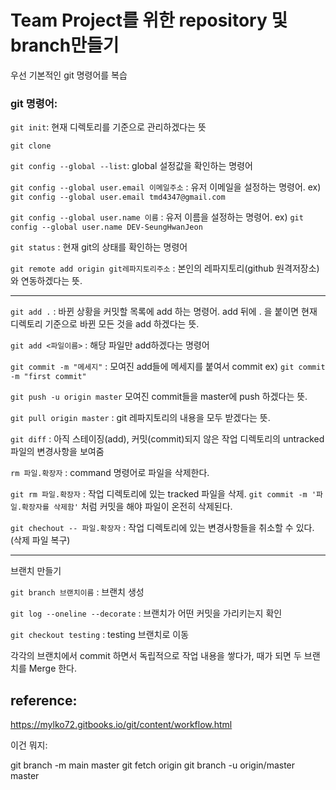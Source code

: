 # Team Project를 위한 repository 및 branch만들기

우선 기본적인 git 명령어를 복습

### git 명령어:

`git init`: 현재 디렉토리를 기준으로 관리하겠다는 뜻

`git clone `

`git config --global --list`: global 설정값을 확인하는 명령어

`git config --global user.email 이메일주소` : 유저 이메일을 설정하는 명령어. ex) `git config --global user.email tmd4347@gmail.com`

`git config --global user.name 이름` : 유저 이름을 설정하는 명령어. ex) `git config --global user.name DEV-SeungHwanJeon`

`git status` : 현재 git의 상태를 확인하는 명령어

`git remote add origin git레파지토리주소` :  본인의 레파지토리(github 원격저장소)와 연동하겠다는 뜻.



___

`git add .` : 바뀐 상황을 커밋할 목록에 add 하는 명령어. add 뒤에 . 을 붙이면 현재 디렉토리 기준으로 바뀐 모든 것을 add 하겠다는 뜻.

`git add <파일이름>` : 해당 파일만 add하겠다는 명령어

`git commit -m "메세지"` : 모여진 add들에 메세지를 붙여서 commit  ex) `git commit -m "first commit"`

`git push -u origin master` 모여진 commit들을 master에 push 하겠다는 뜻.

`git pull origin master` : git 레파지토리의 내용을 모두 받겠다는 뜻.

`git diff` : 아직 스테이징(add), 커밋(commit)되지 않은 작업 디렉토리의 untracked 파일의 변경사항을 보여줌

`rm 파일.확장자` : command 명령어로 파일을 삭제한다.

`git rm 파일.확장자` : 작업 디렉토리에 있는 tracked 파일을 삭제. `git commit -m '파일.확장자를 삭제함'` 처럼 커밋을 해야 파일이 온전히 삭제된다.

`git chechout -- 파일.확장자` : 작업 디렉토리에 있는 변경사항들을 취소할 수 있다. (삭제 파일 복구)



___

브랜치 만들기

`git branch 브랜치이름` : 브랜치 생성

`git log --oneline --decorate` : 브랜치가 어떤 커밋을 가리키는지 확인

`git checkout testing` : testing 브랜치로 이동



각각의 브랜치에서 commit 하면서 독립적으로 작업 내용을 쌓다가, 때가 되면 두 브랜치를 Merge 한다.



## reference:

https://mylko72.gitbooks.io/git/content/workflow.html



이건 뭐지:

git branch -m main master
git fetch origin
git branch -u origin/master master